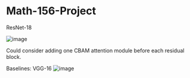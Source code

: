 # Math-156-Project

ResNet-18

![image](https://github.com/user-attachments/assets/1a402320-1396-427d-9ce8-76ddc91f4e00)

Could consider adding one CBAM attention module before each residual block.

Baselines:
VGG-16
![image](https://github.com/user-attachments/assets/b72c282c-1ba5-48e8-842b-cd5eef630ead)

